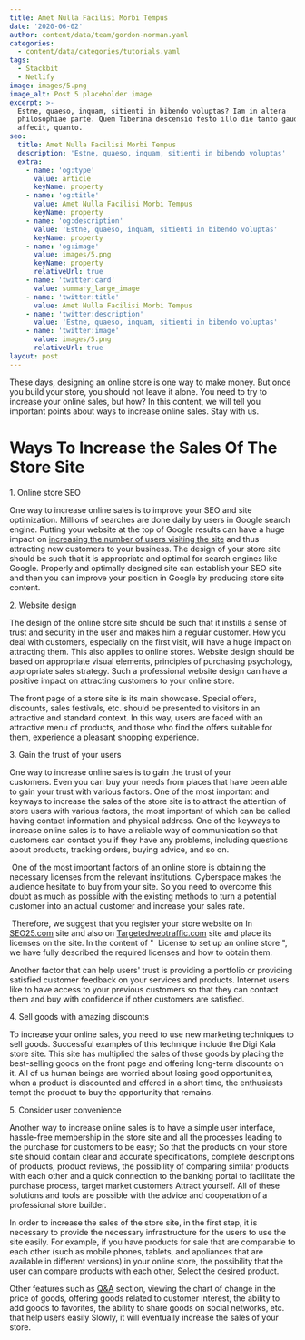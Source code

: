 ```yaml
---
title: Amet Nulla Facilisi Morbi Tempus
date: '2020-06-02'
author: content/data/team/gordon-norman.yaml
categories:
  - content/data/categories/tutorials.yaml
tags:
  - Stackbit
  - Netlify
image: images/5.png
image_alt: Post 5 placeholder image
excerpt: >-
  Estne, quaeso, inquam, sitienti in bibendo voluptas? Iam in altera
  philosophiae parte. Quem Tiberina descensio festo illo die tanto gaudio
  affecit, quanto.
seo:
  title: Amet Nulla Facilisi Morbi Tempus
  description: 'Estne, quaeso, inquam, sitienti in bibendo voluptas'
  extra:
    - name: 'og:type'
      value: article
      keyName: property
    - name: 'og:title'
      value: Amet Nulla Facilisi Morbi Tempus
      keyName: property
    - name: 'og:description'
      value: 'Estne, quaeso, inquam, sitienti in bibendo voluptas'
      keyName: property
    - name: 'og:image'
      value: images/5.png
      keyName: property
      relativeUrl: true
    - name: 'twitter:card'
      value: summary_large_image
    - name: 'twitter:title'
      value: Amet Nulla Facilisi Morbi Tempus
    - name: 'twitter:description'
      value: 'Estne, quaeso, inquam, sitienti in bibendo voluptas'
    - name: 'twitter:image'
      value: images/5.png
      relativeUrl: true
layout: post
---
```

These days, designing an online store is one way to make
money. But once you build your store, you should not leave it
alone. You need to try to increase your online sales, but how? In
this content, we will tell you important points about ways to increase online
sales. Stay with us.

# Ways To Increase the Sales Of The Store Site

1\. Online store SEO 

One way to increase online sales is to improve your SEO and
site optimization. Millions of searches are done daily by users in Google
search engine. Putting your website at the top of Google results can have
a huge impact on [increasing
the number of users visiting the site](https://targetedwebtraffic.business.site/) and thus attracting new customers to
your business. The design of your store site should be such that it is
appropriate and optimal for search engines like Google. Properly and
optimally designed site can establish your SEO site and then you can improve
your position in Google by producing store site content.

2\. Website design

The design of the online store site should be such that it instills
a sense of trust and security in the user and makes him a regular
customer. How you deal with customers, especially on the first visit, will
have a huge impact on attracting them. This also applies to online
stores. Website design should be based on appropriate visual elements,
principles of purchasing psychology, appropriate sales strategy. Such a
professional website design can have a positive impact on attracting customers
to your online store.

The front page of a store site is its main showcase. Special
offers, discounts, sales festivals, etc. should be presented to visitors in an
attractive and standard context. In this way, users are faced with an
attractive menu of products, and those who find the offers suitable for them,
experience a pleasant shopping experience.

3\. Gain the trust of your users

One way to increase online sales is to gain
the trust of your customers. Even you can buy your needs from places that
have been able to gain your trust with various factors. One of the most
important and keyways to increase the sales of the store site is to attract the
attention of store users with various factors, the most important of which can
be called having contact information and physical address. One of the keyways
to increase online sales is to have a reliable way of communication so that
customers can contact you if they have any problems, including questions about
products, tracking orders, buying advice, and so on.

 One of the most important factors of an online store
is obtaining the necessary licenses from the relevant
institutions. Cyberspace makes the audience hesitate to buy from your
site. So you need to overcome this doubt as much as possible with the
existing methods to turn a potential customer into an actual customer and
increase your sales rate.

 Therefore, we suggest that you register your store
website on In [SEO25.com](https://www.seo25.com/) site and also on [Targetedwebtraffic.com](https://www.targetedwebtraffic.com/) site and
place its licenses on the site. In the content of "  License
to set up an online store ", we have fully described the required
licenses and how to obtain them.

Another factor that can help users' trust is providing a
portfolio or providing satisfied customer feedback on your services and
products. Internet users like to have access to your previous customers so
that they can contact them and buy with confidence if other customers are satisfied. 

4\. Sell goods with amazing discounts

To increase your online sales, you need to use new marketing
techniques to sell goods. Successful examples of this technique include
the Digi Kala store site. This site has multiplied the sales of those
goods by placing the best-selling goods on the front page and offering
long-term discounts on it. All of us human beings are worried about losing
good opportunities, when a product is discounted and offered in a short time,
the enthusiasts tempt the product to buy the opportunity that remains.

5\. Consider user convenience

Another way to increase online sales is to have a simple
user interface, hassle-free membership in the store site and all the processes
leading to the purchase for customers to be easy; So that the products on
your store site should contain clear and accurate specifications, complete
descriptions of products, product reviews, the possibility of comparing similar
products with each other and a quick connection to the banking portal to
facilitate the purchase process, target market customers Attract yourself. All
of these solutions and tools are possible with the advice and cooperation of a
professional store builder.

In order to increase the sales of the store site, in the
first step, it is necessary to provide the necessary infrastructure for the
users to use the site easily. For example, if you have products for sale
that are comparable to each other (such as mobile phones, tablets, and
appliances that are available in different versions) in your online store, the
possibility that the user can compare products with each other, Select the
desired product.

Other features such as [Q\&A](https://www.targetedwebtraffic.com/how-it-works/) section,
viewing the chart of change in the price of goods, offering goods related to
customer interest, the ability to add goods to favorites, the ability to share
goods on social networks, etc. that help users easily Slowly, it will
eventually increase the sales of your store.

  
